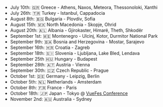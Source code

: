 - July 10th: 🇬🇷 Greece - Athens, Naxos, Meteora, Thessonoloki, Xanthi
- July 26th: 🇹🇷 Turkey - Istanbul, Cappadocia
- August 8th: 🇧🇬 Bulgaria - Plovdiv, Sofia
- August 15th: 🇲🇰 North Macedonia - Skopje, Ohrid
- August 20th: 🇦🇱 Albania - Gjirokaster, Himarë, Theth, Shkodër
- September 1st: 🇲🇪 Montenegro - Ulcinj, Kotor, Durmitor National Park
- September 9th: 🇧🇦 Bosnia and Herzegovina - Mostar, Sarajevo
- September 16th: 🇭🇷 Croatia - Zagreb
- September 18th: 🇸🇮 Slovenia - Ljubljana, Lake Bled, Lendava
- September 25th 🇭🇺 Hungary - Budapest
- September 28th: 🇦🇹 Austria - Vienna
- September 30th: 🇨🇿 Czech Republic - Prague
- October 1st: 🇩🇪 Germany - Leipzig, Berlin
- October 5th: 🇳🇱 Netherlands - Amsterdam
- October 8th: 🇫🇷 France - Paris
- October 18th: 🇯🇵 Japan - Tokyo @ [VueFes Conference](https://vuefes.jp/2023/)
- November 2nd: 🇦🇺 Australia - Sydney
